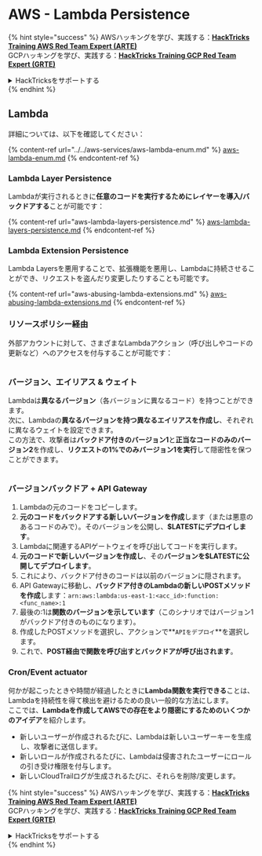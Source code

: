 # AWS - Lambda Persistence

{% hint style="success" %}
AWSハッキングを学び、実践する：<img src="../../../../.gitbook/assets/image (1).png" alt="" data-size="line">[**HackTricks Training AWS Red Team Expert (ARTE)**](https://training.hacktricks.xyz/courses/arte)<img src="../../../../.gitbook/assets/image (1).png" alt="" data-size="line">\
GCPハッキングを学び、実践する：<img src="../../../../.gitbook/assets/image (2).png" alt="" data-size="line">[**HackTricks Training GCP Red Team Expert (GRTE)**<img src="../../../../.gitbook/assets/image (2).png" alt="" data-size="line">](https://training.hacktricks.xyz/courses/grte)

<details>

<summary>HackTricksをサポートする</summary>

* [**サブスクリプションプラン**](https://github.com/sponsors/carlospolop)を確認してください！
* **💬 [**Discordグループ**](https://discord.gg/hRep4RUj7f)または[**Telegramグループ**](https://t.me/peass)に参加するか、**Twitter** 🐦 [**@hacktricks\_live**](https://twitter.com/hacktricks\_live)**をフォローしてください。**
* **[**HackTricks**](https://github.com/carlospolop/hacktricks)および[**HackTricks Cloud**](https://github.com/carlospolop/hacktricks-cloud)のGitHubリポジトリにPRを提出してハッキングトリックを共有してください。**

</details>
{% endhint %}

## Lambda

詳細については、以下を確認してください：

{% content-ref url="../../aws-services/aws-lambda-enum.md" %}
[aws-lambda-enum.md](../../aws-services/aws-lambda-enum.md)
{% endcontent-ref %}

### Lambda Layer Persistence

Lambdaが実行されるときに**任意のコードを実行するためにレイヤーを導入/バックドアする**ことが可能です：

{% content-ref url="aws-lambda-layers-persistence.md" %}
[aws-lambda-layers-persistence.md](aws-lambda-layers-persistence.md)
{% endcontent-ref %}

### Lambda Extension Persistence

Lambda Layersを悪用することで、拡張機能を悪用し、Lambdaに持続させることができ、リクエストを盗んだり変更したりすることも可能です。

{% content-ref url="aws-abusing-lambda-extensions.md" %}
[aws-abusing-lambda-extensions.md](aws-abusing-lambda-extensions.md)
{% endcontent-ref %}

### リソースポリシー経由

外部アカウントに対して、さまざまなLambdaアクション（呼び出しやコードの更新など）へのアクセスを付与することが可能です：

<figure><img src="../../../../.gitbook/assets/image (255).png" alt=""><figcaption></figcaption></figure>

### バージョン、エイリアス & ウェイト

Lambdaは**異なるバージョン**（各バージョンに異なるコード）を持つことができます。\
次に、Lambdaの**異なるバージョンを持つ異なるエイリアスを作成し**、それぞれに異なるウェイトを設定できます。\
この方法で、攻撃者は**バックドア付きのバージョン1**と**正当なコードのみのバージョン2**を作成し、**リクエストの1%でのみバージョン1を実行**して隠密性を保つことができます。

<figure><img src="../../../../.gitbook/assets/image (120).png" alt=""><figcaption></figcaption></figure>

### バージョンバックドア + API Gateway

1. Lambdaの元のコードをコピーします。
2. **元のコードをバックドアする新しいバージョンを作成**します（または悪意のあるコードのみで）。そのバージョンを公開し、**$LATESTにデプロイします**。
3. Lambdaに関連するAPIゲートウェイを呼び出してコードを実行します。
4. **元のコードで新しいバージョンを作成し**、その**バージョンを$LATESTに公開してデプロイします**。
5. これにより、バックドア付きのコードは以前のバージョンに隠されます。
6. API Gatewayに移動し、**バックドア付きのLambdaの新しいPOSTメソッドを作成**します：`arn:aws:lambda:us-east-1:<acc_id>:function:<func_name>:1`
7. 最後の:1は**関数のバージョンを示しています**（このシナリオではバージョン1がバックドア付きのものになります）。
8. 作成したPOSTメソッドを選択し、アクションで**`APIをデプロイ`**を選択します。
9. これで、**POST経由で関数を呼び出すとバックドアが呼び出されます**。

### Cron/Event actuator

何かが起こったときや時間が経過したときに**Lambda関数を実行できる**ことは、Lambdaを持続性を得て検出を避けるための良い一般的な方法にします。\
ここでは、**Lambdaを作成してAWSでの存在をより隠密にするためのいくつかのアイデア**を紹介します。

* 新しいユーザーが作成されるたびに、Lambdaは新しいユーザーキーを生成し、攻撃者に送信します。
* 新しいロールが作成されるたびに、Lambdaは侵害されたユーザーにロールの引き受け権限を付与します。
* 新しいCloudTrailログが生成されるたびに、それらを削除/変更します。

{% hint style="success" %}
AWSハッキングを学び、実践する：<img src="../../../../.gitbook/assets/image (1).png" alt="" data-size="line">[**HackTricks Training AWS Red Team Expert (ARTE)**](https://training.hacktricks.xyz/courses/arte)<img src="../../../../.gitbook/assets/image (1).png" alt="" data-size="line">\
GCPハッキングを学び、実践する：<img src="../../../../.gitbook/assets/image (2).png" alt="" data-size="line">[**HackTricks Training GCP Red Team Expert (GRTE)**<img src="../../../../.gitbook/assets/image (2).png" alt="" data-size="line">](https://training.hacktricks.xyz/courses/grte)

<details>

<summary>HackTricksをサポートする</summary>

* [**サブスクリプションプラン**](https://github.com/sponsors/carlospolop)を確認してください！
* **💬 [**Discordグループ**](https://discord.gg/hRep4RUj7f)または[**Telegramグループ**](https://t.me/peass)に参加するか、**Twitter** 🐦 [**@hacktricks\_live**](https://twitter.com/hacktricks\_live)**をフォローしてください。**
* **[**HackTricks**](https://github.com/carlospolop/hacktricks)および[**HackTricks Cloud**](https://github.com/carlospolop/hacktricks-cloud)のGitHubリポジトリにPRを提出してハッキングトリックを共有してください。**

</details>
{% endhint %}
